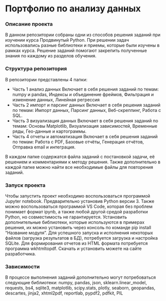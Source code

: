 # Портфолио по анализу данных
### Описание проекта 

В данном репозитории собраны одни из способов решения заданий при изучении курса Продвинутый Python. 
При решении задач использовались разные библиотеки и приемы, которые были изучены в рамках курса. Решение заданий помогают закрепить полученные знания по каждому из разделов обучения.  
### Структура репозитория
В репозитории представлены 4 папки:
- Часть 1 анализ данных
Включает в себя решения заданий по темам: numpy и pandas, Индексы и объединение фреймов, Фильтрация и изменение данных, Линейная регрессия
- Часть 2 импорт и парсинг данных
Включает в себя решения заданий по темам: Импорт данных, Парсинг данных, Веб-скреппинг, Работа с SQL.
- Часть 3 визуализация данных
 Включает в себя решения заданий по темам: Основы Matplotlib, Визуализация зависимостей, Временные ряды, Гео-данные и картограммы.
- Часть 4 отчеты и автоматизация
Включает в себя решения заданий по темам: Работа с PDF, Базовые отчёты, Генерация отчётов, Отправка email и интеграция.

В каждом папке содержатся файла заданий с постановкой задачи, её решением и комментариями к методу решения.
Также дополнительно в каждой папке можно найти все необходимые файлы для повторения заданий.

### Запуск проекта
Чтобы запустить проект необходимо воспользоваться программой Jupyter notebook. Предварительно установив Python версии 3. Также можно воспользоваться программой VS Code, которая без проблем понимает формат ipynb, а также любой другой средой разработки Python, но совместимость не гарантируется. 
Установить дополнительные библиотеки, которые используются в примерах решения, их можно установить через консоль по команде pip install “Название модуля”.
Для успешного запуска и исполнения некоторых файлов (загрузка результатов в БД), потребуется загрузка и настройка SQLite.
Для формирования отчетов из HTML формата потребуется программа wkhtmltopdf.
Скачать и установить можете на сайте разработчика.
### Зависимости
В процессе выполнения заданий дополнительно могут потребоваться следующие библиотеки: numpy, pandas, json, sklearn.linear_model, requests, bs4, sqlite3, matplotlib, scipy.stats, plotly, seaborn, geopandas, descartes, jinja2, xhtml2pdf, reportlab, pypdf2, pdfkit, PIL